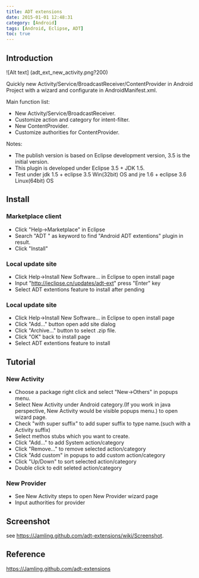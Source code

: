 ```yaml
---
title: ADT extensions
date: 2015-01-01 12:48:31
category: [Android]
tags: [Android, Eclipse, ADT]
toc: true
---
```

## Introduction
![Alt text] (adt_ext_new_activity.png?200)

Quickly new Activity/Service/BroadcastReceiver/ContentProvider in Android Project with a wizard and configurate in AndroidManifest.xml.

Main function list:
  - New Activity/Service/BroadcastReceiver.
  - Customize action and category for intent-filter.
  - New ContentProvider.
  - Customize authorities for ContentProvider.

<!-- more -->

Notes:
  * The publish version is based on Eclipse development version, 3.5 is the initial version.
  * This plugin is developed under Eclipse 3.5 + JDK 1.5.
  * Test under jdk 1.5 + eclipse 3.5 Win(32bit) OS and jre 1.6 + eclipse 3.6 Linux(64bit) OS

## Install
### Marketplace client
  - Click "Help->Marketplace" in Eclipse
  - Search "ADT " as keyword to find "Android ADT extentions" plugin in result.
  - Click "Install"

### Local update site
  - Click Help->Install New Software... in Eclipse to open install page
  - Input "http://ieclipse.cn/updates/adt-ext" press "Enter" key
  - Select ADT extentions feature to install after pending

### Local update site
  * Click Help->Install New Software... in Eclipse to open install page
  * Click "Add..." button open add site dialog
  * Click "Archive..." button to select .zip file.
  * Click "OK" back to install page
  * Select ADT extentions feature to install

## Tutorial
 ### New Activity
   -  Choose a package right click and select "New->Others" in popups menu.
   -  Select New Activity under Android category.(If you work in java perspective, New Activity would be visible popups menu.) to open wizard page.
   -  Check "with super suffix" to add super suffix to type name.(such with a Activity suffix)
   -  Select methos stubs which you want to create.
   -  Click "Add..." to add System action/category
   -  Click "Remove..." to remove selected action/category
   -  Click "Add custom" in popups to add custom action/category
   -  Click "Up/Down" to sort selected action/category
   -  Double click to edit seleted action/category 

### New Provider
   -  See New Activity steps to open New Provider wizard page
   -  Input authorities for provider 

## Screenshot

see <https://Jamling.github.com/adt-extensions/wiki/Screenshot>.

## Reference

https://Jamling.github.com/adt-extensions